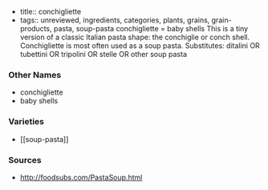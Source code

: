 - title:: conchigliette
- tags:: unreviewed, ingredients, categories, plants, grains, grain-products, pasta, soup-pasta
conchigliette = baby shells This is a tiny version of a classic Italian pasta shape: the conchiglie or conch shell. Conchigliette is most often used as a soup pasta. Substitutes: ditalini OR tubettini OR tripolini OR stelle OR other soup pasta

### Other Names

* conchigliette
* baby shells

### Varieties

* [[soup-pasta]]

### Sources
* http://foodsubs.com/PastaSoup.html
